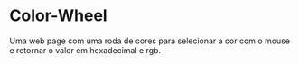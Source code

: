 # Color-Wheel
Uma web page com uma roda de cores para selecionar a cor com o mouse e retornar o valor em hexadecimal e rgb.
